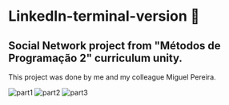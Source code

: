 # LinkedIn-terminal-version 🔗

## Social Network project from "Métodos de Programação 2" curriculum unity.

This project was done by me and my colleague Miguel Pereira. 

![part1](https://user-images.githubusercontent.com/70901488/126659423-dd4a6c60-b410-44ae-aff1-95b03ac196ad.png)
![part2](https://user-images.githubusercontent.com/70901488/126659427-ca77284c-6a2c-4c77-8fb1-2275b4d8b294.png)
![part3](https://user-images.githubusercontent.com/70901488/126659419-1db952d3-4a13-495e-bda5-144c5e8f3675.png)

